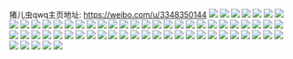 猪儿虫qwq主页地址: https://weibo.com/u/3348350144 
![](https://wx4.sinaimg.cn/mw2000/c793c4c0ly1h8wimp9e5yj22c0340u0y.jpg) 
![](https://wx4.sinaimg.cn/mw2000/c793c4c0ly1h8ga4tc7nij20wi1yc4qp.jpg) 
![](https://wx4.sinaimg.cn/mw2000/c793c4c0ly1h8ga4w5cgbj20wi1yc7wh.jpg) 
![](https://wx4.sinaimg.cn/mw2000/c793c4c0ly1h8ga4qxpe4j20wr1z0q93.jpg) 
![](https://wx4.sinaimg.cn/mw2000/c793c4c0ly1h83jk7ugyxj20wi1yctlu.jpg) 
![](https://wx4.sinaimg.cn/mw2000/c793c4c0ly1h61pnhz7u1j220k2or179.jpg) 
![](https://wx4.sinaimg.cn/mw2000/c793c4c0ly1h61pnk87klj22c0340jw5.jpg) 
![](https://wx4.sinaimg.cn/mw2000/c793c4c0ly1h5busj84hzj20qo1bfn9i.jpg) 
![](https://wx4.sinaimg.cn/mw2000/c793c4c0ly1h56mfsi5dij22bx33zu0y.jpg) 
![](https://wx4.sinaimg.cn/mw2000/c793c4c0ly1h4ygyir22lj20xi1pcqjt.jpg) 
![](https://wx4.sinaimg.cn/mw2000/c793c4c0ly1h4w9acp945j20v90vcwh3.jpg) 
![](https://wx4.sinaimg.cn/mw2000/c793c4c0ly1h4v4j3wa3cj20v90vcaf9.jpg) 
![](https://wx4.sinaimg.cn/mw2000/c793c4c0ly1h4ib0l04tgj22c0340hdw.jpg) 
![](https://wx4.sinaimg.cn/mw2000/c793c4c0ly1h4ib0u79j0j22c02c01ky.jpg) 
![](https://wx4.sinaimg.cn/mw2000/c793c4c0ly1h44gcli1asj20u00u0dpu.jpg) 
![](https://wx4.sinaimg.cn/mw2000/c793c4c0ly1h44gcl47spj21ei1ei4os.jpg) 
![](https://wx4.sinaimg.cn/mw2000/c793c4c0ly1h40zzq09dzj20wi1lsk7f.jpg) 
![](https://wx4.sinaimg.cn/mw2000/c793c4c0ly1h3x4a321elj215m1jjdz2.jpg) 
![](https://wx4.sinaimg.cn/mw2000/c793c4c0ly1h3nwp6omdlj20wi1ls4aj.jpg) 
![](https://wx4.sinaimg.cn/mw2000/c793c4c0ly1h3nwp4x2oxj20wi1lsqgv.jpg) 
![](https://wx4.sinaimg.cn/mw2000/c793c4c0ly1h3mn1hwaulj20wi1lsamd.jpg) 
![](https://wx4.sinaimg.cn/mw2000/c793c4c0ly1h3mn1ioejmj20wi1ls4be.jpg) 
![](https://wx4.sinaimg.cn/mw2000/c793c4c0ly1h3mn1jbywkj20wi1lswrn.jpg) 
![](https://wx4.sinaimg.cn/mw2000/c793c4c0ly1h3luoqctphj20wi1lswtj.jpg) 
![](https://wx4.sinaimg.cn/mw2000/c793c4c0ly1h371lc26doj22c02c07wi.jpg) 
![](https://wx4.sinaimg.cn/mw2000/c793c4c0ly1h2yg7570jfj20wi0wi77k.jpg) 
![](https://wx4.sinaimg.cn/mw2000/c793c4c0ly1h2w92jxznfj22c02c04qq.jpg) 
![](https://wx4.sinaimg.cn/mw2000/c793c4c0ly1h2f96fx7ujj20wi0win2n.jpg) 
![](https://wx4.sinaimg.cn/mw2000/c793c4c0ly1h2f96gutb2j22c02c0qv5.jpg) 
![](https://wx4.sinaimg.cn/mw2000/c793c4c0ly1h2f96hipa9j20v90v9dkc.jpg) 
![](https://wx4.sinaimg.cn/mw2000/c793c4c0ly1h1bk2nnqzdj21m71m6b29.jpg) 
![](https://wx4.sinaimg.cn/mw2000/c793c4c0ly1h1bk2mmge7j214o14oapt.jpg) 
![](https://wx4.sinaimg.cn/mw2000/c793c4c0ly1h0uk07no7jj20z50z47h2.jpg) 
![](https://wx4.sinaimg.cn/mw2000/c793c4c0ly1h0e2kuhqd6j21ld2tz4qq.jpg) 
![](https://wx4.sinaimg.cn/mw2000/c793c4c0ly1h0coku2qkkj22c0349npf.jpg) 
![](https://wx4.sinaimg.cn/mw2000/c793c4c0ly1gzaq750acnj20wi1ls7ir.jpg) 
![](https://wx4.sinaimg.cn/mw2000/c793c4c0ly1gzaq72jzw0j22c02c01ky.jpg) 
![](https://wx4.sinaimg.cn/mw2000/c793c4c0ly1gzaq74mk39j22c02c0npd.jpg) 
![](https://wx4.sinaimg.cn/mw2000/c793c4c0ly1gzaq71n6f5j20wi1lsqge.jpg) 
![](https://wx4.sinaimg.cn/mw2000/c793c4c0ly1gz7csot5itj20wi1lswyf.jpg) 
![](https://wx4.sinaimg.cn/mw2000/c793c4c0ly1gz7csqe2ywj20wi1lsaqy.jpg) 
![](https://wx4.sinaimg.cn/mw2000/c793c4c0ly1gythimh9roj21o0280hdt.jpg) 
![](https://wx4.sinaimg.cn/mw2000/c793c4c0ly1gyqagm2rddj22c02c0b2a.jpg) 
![](https://wx4.sinaimg.cn/mw2000/c793c4c0ly1gy6f9vwb15j20u01hcn4m.jpg) 
![](https://wx4.sinaimg.cn/mw2000/c793c4c0ly1gy6f9waj6dj20u01hc7c9.jpg) 
![](https://wx4.sinaimg.cn/mw2000/c793c4c0ly1gy6f9wr1a2j20u01hcahr.jpg) 
![](https://wx4.sinaimg.cn/mw2000/c793c4c0ly1gxydyrv0oqj20wi1lsh3v.jpg) 
![](https://wx4.sinaimg.cn/mw2000/c793c4c0ly1gxydysaa8dj20wi1lsqky.jpg) 
![](https://wx4.sinaimg.cn/mw2000/c793c4c0ly1gxydysogoyj20wi1lswv9.jpg) 
![](https://wx4.sinaimg.cn/mw2000/c793c4c0ly1gxiwtiagiuj20u01hcguw.jpg) 
![](https://wx4.sinaimg.cn/mw2000/c793c4c0ly1gxiwtipu0fj20u01hcdod.jpg) 
![](https://wx4.sinaimg.cn/mw2000/c793c4c0ly1gxiwtj5dsgj20u01hc47y.jpg) 
![](https://wx4.sinaimg.cn/mw2000/c793c4c0ly1gxiwtjp509j20u01hc47x.jpg) 
![](https://wx4.sinaimg.cn/mw2000/c793c4c0ly1gxiwtk178cj20u01hcqbu.jpg) 
![](https://wx4.sinaimg.cn/mw2000/c793c4c0ly1gxiwtkl7exj20u01hck26.jpg) 
![](https://wx4.sinaimg.cn/mw2000/c793c4c0ly1gxfwedx19xj22c03407wi.jpg) 
![](https://wx4.sinaimg.cn/mw2000/c793c4c0ly1gx7w4cfrmtj20qo0zktlq.jpg) 
![](https://wx4.sinaimg.cn/mw2000/c793c4c0ly1gx7w4ctjmwj20qo0zkgvj.jpg) 
![](https://wx4.sinaimg.cn/mw2000/003EBkPuly1gufc736vi0j60qo0zktkg02.jpg) 
![](https://wx4.sinaimg.cn/mw2000/c793c4c0ly1goa7vfcv6rj20wi1lsnjn.jpg) 
![](https://wx4.sinaimg.cn/mw2000/c793c4c0ly1goa7vgayz6j20wi1lswzt.jpg) 
![](https://wx4.sinaimg.cn/mw2000/c793c4c0ly1glps7szd8pj20u00u0adg.jpg) 
